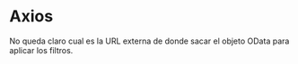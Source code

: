 # Axios 
No queda claro cual es la URL externa de donde sacar el objeto OData para aplicar los filtros.